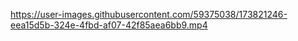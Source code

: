 

https://user-images.githubusercontent.com/59375038/173821246-eea15d5b-324e-4fbd-af07-42f85aea6bb9.mp4

